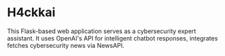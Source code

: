 # H4ckkai
This Flask-based web application serves as a cybersecurity expert assistant. It uses OpenAI's API for intelligent chatbot responses, integrates fetches cybersecurity news via NewsAPI.
